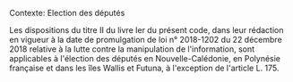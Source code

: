 Contexte: Election des députés

Les dispositions du titre II du livre Ier du présent code, dans leur rédaction en vigueur à la date de promulgation de loi n° 2018-1202 du 22 décembre 2018 relative à la lutte contre la manipulation de l'information, sont applicables à l'élection des députés en Nouvelle-Calédonie, en Polynésie française et dans les îles Wallis et Futuna, à l'exception de l'article L. 175.